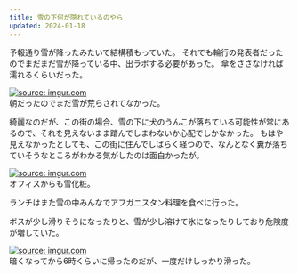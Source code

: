 ```yaml
---
title: 雪の下何が隠れているのやら
updated: 2024-01-18
---
```


予報通り雪が降ったみたいで結構積もっていた。
それでも輪行の発表者だったのでまだまだ雪が降っている中、出ラボする必要があった。
傘をささなければ濡れるくらいだった。

<a href="https://imgur.com/SG8Ao4I"><img src="https://i.imgur.com/SG8Ao4I.jpg" title="source: imgur.com" /></a>  
朝だったのでまだ雪が荒らされてなかった。

綺麗なのだが、この街の場合、雪の下に犬のうんこが落ちている可能性が常にあるので、それを見えないまま踏んでしまわないか心配でしかなかった。
もはや見えなかったとしても、この街に住んでしばらく経つので、なんとなく糞が落ちていそうなところがわかる気がしたのは面白かったが。

<a href="https://imgur.com/iHZwtMH"><img src="https://i.imgur.com/iHZwtMH.jpg" title="source: imgur.com" /></a>  
オフィスからも雪化粧。

ランチはまた雪の中みんなでアフガニスタン料理を食べに行った。

ボスが少し滑りそうになったりと、雪が少し溶けて氷になったりしており危険度が増していた。

<a href="https://imgur.com/7Osuaqu"><img src="https://i.imgur.com/7Osuaqu.jpg" title="source: imgur.com" /></a>  
暗くなってから6時くらいに帰ったのだが、一度だけしっかり滑った。
